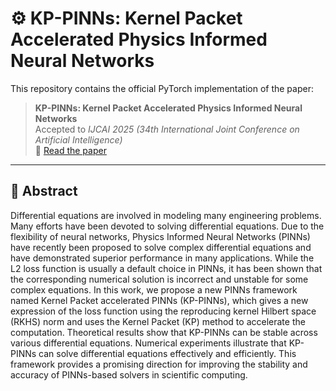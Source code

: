 # ⚙️ KP-PINNs: Kernel Packet Accelerated Physics Informed Neural Networks

This repository contains the official PyTorch implementation of the paper:

> **KP-PINNs: Kernel Packet Accelerated Physics Informed Neural Networks**  
> Accepted to *IJCAI 2025 (34th International Joint Conference on Artificial Intelligence)*  
> 📄 [Read the paper](https://arxiv.org/abs/2506.08563)

---

## 📝 Abstract

Differential equations are involved in modeling many engineering problems. Many efforts have been devoted to solving differential equations. Due to the flexibility of neural networks, Physics Informed Neural Networks (PINNs) have recently been proposed to solve complex differential equations and have demonstrated superior performance in many applications. While the L2 loss function is usually a default choice in PINNs, it has been shown that the corresponding numerical solution is incorrect and unstable for some complex equations. In this work, we propose a new PINNs framework named Kernel Packet accelerated PINNs (KP-PINNs), which gives a new expression of the loss function using the reproducing kernel Hilbert space (RKHS) norm and uses the Kernel Packet (KP) method to accelerate the computation. Theoretical results show that KP-PINNs can be stable across various differential equations. Numerical experiments illustrate that KP-PINNs can solve differential equations effectively and efficiently. This framework provides a promising direction for improving the stability and accuracy of PINNs-based solvers in scientific computing.


